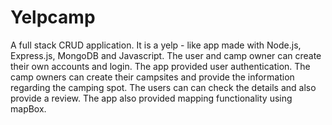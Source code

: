 # Yelpcamp

A full stack CRUD application. It is a yelp - like app made with Node.js, Express.js, MongoDB and Javascript. The user and camp owner can create their own accounts and login. The app provided user authentication. The camp owners can create their campsites and provide the information regarding the camping spot. The users can can check the details and also provide a review.
The app also provided mapping functionality using mapBox.
